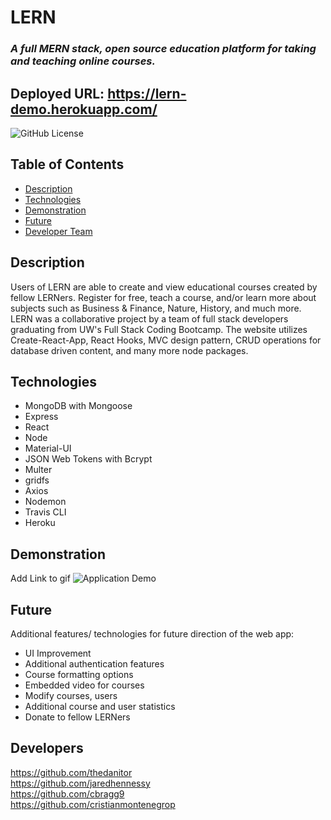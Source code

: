 # LERN
### *A full MERN stack, open source education platform for taking and teaching online courses.*

## Deployed URL: https://lern-demo.herokuapp.com/

![GitHub License](https://img.shields.io/badge/License-MIT-orange)

## Table of Contents

* [Description](#description)
* [Technologies](#technologies)
* [Demonstration](#demonstration)
* [Future](#future)
* [Developer Team](#developers)

## Description  

Users of LERN are able to create and view educational courses created by fellow LERNers. Register for free, teach a course,
and/or learn more about subjects such as Business & Finance, Nature, History, and much more. LERN was a collaborative
project by a team of full stack developers graduating from UW's Full Stack Coding Bootcamp. The website utilizes Create-React-App, 
React Hooks, MVC design pattern, CRUD operations for database driven content, and many more node packages. 

## Technologies  
* MongoDB with Mongoose  
* Express  
* React  
* Node  
* Material-UI  
* JSON Web Tokens with Bcrypt  
* Multer 
* gridfs 
* Axios  
* Nodemon  
* Travis CLI 
* Heroku  

## Demonstration  

Add Link to gif
![Application Demo]()

## Future 

Additional features/ technologies for future direction of the web app:
*  UI Improvement  
*  Additional authentication features  
*  Course formatting options  
*  Embedded video for courses  
*  Modify courses, users  
*  Additional course and user statistics  
*  Donate to fellow LERNers  

## Developers

https://github.com/thedanitor  
https://github.com/jaredhennessy  
https://github.com/cbragg9  
https://github.com/cristianmontenegrop






